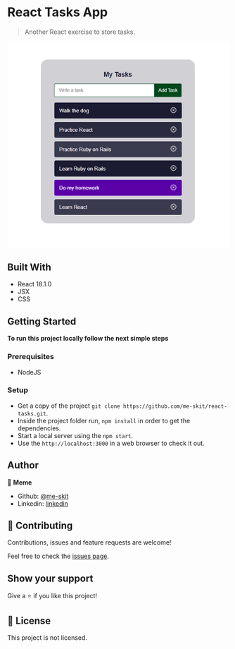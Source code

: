 # React Tasks App

> Another React exercise to store tasks.

![screenshot](./screenshot.png)

## Built With

- React 18.1.0
- JSX
- CSS

## Getting Started

**To run this project locally follow the next simple steps**

### Prerequisites

- NodeJS

### Setup

- Get a copy of the project `git clone https://github.com/me-skit/react-tasks.git`.
- Inside the project folder run, `npm install` in order to get the dependencies.
- Start a local server using the `npm start`.
- Use the `http://localhost:3000` in a web browser to check it out.

## Author

👤 **Meme**

- Github: [@me-skit](https://github.com/me-skit)
- Linkedin: [linkedin](https://www.linkedin.com/in/manuel-elias/)

## 🤝 Contributing

Contributions, issues and feature requests are welcome!

Feel free to check the [issues page](https://github.com/me-skit/react-tasks/issues).

## Show your support

Give a ⭐️ if you like this project!

## 📝 License

This project is not licensed.
